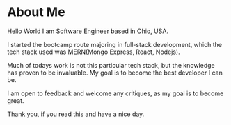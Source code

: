 # About Me

Hello World I am Software Engineer based in Ohio, USA. 

I started the bootcamp route majoring in full-stack development, which the tech stack used was MERN(Mongo Express, React, Nodejs). 

Much of todays work is not this particular tech stack, but the knowledge has proven to be invaluable. My goal is to become the best developer I can be. 

I am open to feedback and welcome any critiques, as my goal is to become great.

Thank you, if you read this and have a nice day.
